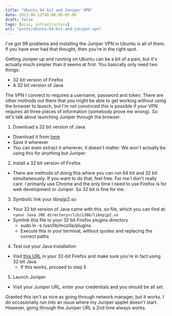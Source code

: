 ```yaml
---
title: "Ubuntu 64 bit and Juniper VPN"
date: 2013-06-12T00:00:00-05:00
draft: false
tags: [misc, infrastructure]
url: "posts/ubuntu-64-bit-and-juniper-vpn"
---
```


I've got 99 problems and installing the Juniper VPN in Ubuntu is all of them. If you have ever had that thought, then you're in the right spot.

<!--more-->

Getting Juniper up and running on Ubuntu can be a bit of a pain, but it's actually much simpler than it seems at first. You basically only need two things:

* 32 bit version of Firefox
* A 32 bit version of Java

The VPN I connect to requires a username, password and token. There are other methods out there that you might be able to get working without using the browser to launch, but I'm not convinced this is possible if your VPN requires all three pieces of information (somebody prove me wrong). So let's talk about launching Juniper through the browser.

1. Download a 32 bit version of Java
  * Download it from [here](http://java.com/en/download/index.jsp)
  * Save it wherever
  * You can even extract it wherever, it doesn't matter. We won't actually be using this for anything but Juniper.
2. Install a 32 bit version of Firefox
  * There are methods of doing this where you can run 64 bit and 32 bit simultaneously. If you want to do that, feel free. For me I don't really care. I primarily use Chrome and the only time I need to use Firefox is for web development or Juniper. So 32 bit is fine for me.
3. Symbolic link your libnpjp2.so
  * Your 32 bit version of Java came with this .so file, which you can find at: `<your Java JRE directory>/lib/i386/libnpjp2.so`
  * Symlink this file to your 32 bit Firefox plugins directory
    * sudo ln -s <Your libnpjp2.so file path> /usr/lib/mozilla/plugins
    * Execute this in your terminal, without quotes and replacing the correct paths
4. Test out your Java installation
  * Visit [this URL](http://www.java.com/en/download/testjava.jsp) in your 32-bit Firefox and make sure you're in fact using 32 bit Java
    * If this works, proceed to step 5
5. Launch Juniper
  * Visit your Juniper URL, enter your credentials and you should be all set.

Granted this isn't as nice as going through network manager, but it works. I do occasionally run into an issue where my Juniper applet doesn't start. However, going through the Juniper URL a 2nd time always works.
